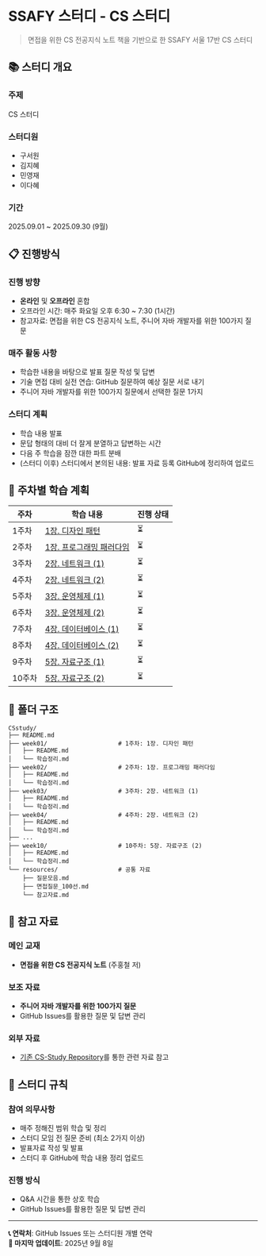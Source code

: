 # SSAFY 스터디 - CS 스터디

> 면접을 위한 CS 전공지식 노트 책을 기반으로 한 SSAFY 서울 17반 CS 스터디

## 📚 스터디 개요

### 주제
CS 스터디

### 스터디원
- 구서원
- 김지혜
- 민영재
- 이다혜

### 기간
2025.09.01 ~ 2025.09.30 (9월)

## 📋 진행방식

### 진행 방향
- **온라인** 및 **오프라인** 혼합
- 오프라인 시간: 매주 화요일 오후 6:30 ~ 7:30 (1시간)
- 참고자료: 면접을 위한 CS 전공지식 노트, 주니어 자바 개발자를 위한 100가지 질문

### 매주 활동 사항
- 학습한 내용을 바탕으로 발표 질문 작성 및 답변
- 기술 면접 대비 실전 연습: GitHub 질문하여 예상 질문 서로 내기
- 주니어 자바 개발자를 위한 100가지 질문에서 선택한 질문 1가지

### 스터디 계획
- 학습 내용 발표
- 문답 형태의 대비 더 잘게 분열하고 답변하는 시간
- 다음 주 학습을 잠깐 대한 파트 분배
- (스터디 이후) 스터디에서 본의된 내용: 발표 자료 등록 GitHub에 정리하여 업로드

## 📅 주차별 학습 계획

| 주차 | 학습 내용 | 진행 상태 |
|------|-----------|----------|
| 1주차 | [1장. 디자인 패턴](./week01) | ⏳ |
| 2주차 | [1장. 프로그래밍 패러다임](./week02) | ⏳ |
| 3주차 | [2장. 네트워크 (1)](./week03) | ⏳ |
| 4주차 | [2장. 네트워크 (2)](./week04) | ⏳ |
| 5주차 | [3장. 운영체제 (1)](./week05) | ⏳ |
| 6주차 | [3장. 운영체제 (2)](./week06) | ⏳ |
| 7주차 | [4장. 데이터베이스 (1)](./week07) | ⏳ |
| 8주차 | [4장. 데이터베이스 (2)](./week08) | ⏳ |
| 9주차 | [5장. 자료구조 (1)](./week09) | ⏳ |
| 10주차 | [5장. 자료구조 (2)](./week10) | ⏳ |

## 📂 폴더 구조

```
CSstudy/
├── README.md
├── week01/                    # 1주차: 1장. 디자인 패턴
│   ├── README.md
│   └── 학습정리.md
├── week02/                    # 2주차: 1장. 프로그래밍 패러다임
│   ├── README.md
│   └── 학습정리.md
├── week03/                    # 3주차: 2장. 네트워크 (1)
│   ├── README.md
│   └── 학습정리.md
├── week04/                    # 4주차: 2장. 네트워크 (2)
│   ├── README.md
│   └── 학습정리.md
├── ...
├── week10/                    # 10주차: 5장. 자료구조 (2)
│   ├── README.md
│   └── 학습정리.md
└── resources/                 # 공통 자료
    ├── 질문모음.md
    ├── 면접질문_100선.md
    └── 참고자료.md
```

## 📖 참고 자료

### 메인 교재
- **면접을 위한 CS 전공지식 노트** (주홍철 저)

### 보조 자료
- **주니어 자바 개발자를 위한 100가지 질문**
- GitHub Issues를 활용한 질문 및 답변 관리

### 외부 자료
- [기존 CS-Study Repository](https://github.com/backend-deep-dive/CS-Study)를 통한 관련 자료 참고

## 🎯 스터디 규칙

### 참여 의무사항
- 매주 정해진 범위 학습 및 정리
- 스터디 모임 전 질문 준비 (최소 2가지 이상)
- 발표자료 작성 및 발표
- 스터디 후 GitHub에 학습 내용 정리 업로드

### 진행 방식
- Q&A 시간을 통한 상호 학습
- GitHub Issues를 활용한 질문 및 답변 관리

---

**📞 연락처**: GitHub Issues 또는 스터디원 개별 연락  
**📅 마지막 업데이트**: 2025년 9월 8일
